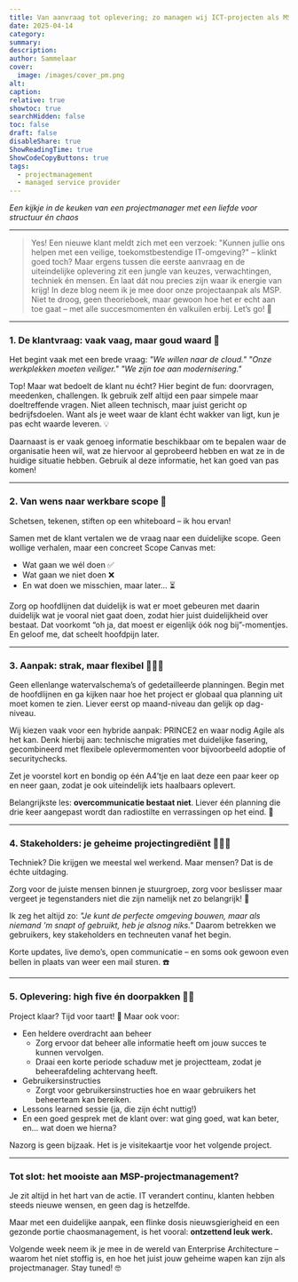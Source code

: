 ```yaml
---
title: Van aanvraag tot oplevering; zo managen wij ICT-projecten als MSP 🚀
date: 2025-04-14
category:
summary:
description: 
author: Sammelaar
cover:
  image: /images/cover_pm.png
alt:
caption:
relative: true
showtoc: true
searchHidden: false
toc: false
draft: false
disableShare: true
ShowReadingTime: true
ShowCodeCopyButtons: true
tags:
  - projectmanagement
  - managed service provider
---
```

*Een kijkje in de keuken van een projectmanager met een liefde voor structuur én chaos*

---
> Yes! Een nieuwe klant meldt zich met een verzoek: "Kunnen jullie ons helpen met een veilige, toekomstbestendige IT-omgeving?" – klinkt goed toch? Maar ergens tussen die eerste aanvraag en de uiteindelijke oplevering zit een jungle van keuzes, verwachtingen, techniek én mensen. En laat dát nou precies zijn waar ik energie van krijg!
In deze blog neem ik je mee door onze projectaanpak als MSP. Niet te droog, geen theorieboek, maar gewoon hoe het er echt aan toe gaat – met alle succesmomenten én valkuilen erbij. Let’s go! 🚀

---
### 1. De klantvraag: vaak vaag, maar goud waard 🥇
Het begint vaak met een brede vraag:
*"We willen naar de cloud."*
*"Onze werkplekken moeten veiliger."*
*"We zijn toe aan modernisering."*

Top! Maar wat bedoelt de klant nu écht? Hier begint de fun: doorvragen, meedenken, challengen. Ik gebruik zelf altijd een paar simpele maar doeltreffende vragen. Niet alleen technisch, maar juist gericht op bedrijfsdoelen. Want als je weet waar de klant écht wakker van ligt, kun je pas echt waarde leveren. 💡

Daarnaast is er vaak genoeg informatie beschikbaar om te bepalen waar de organisatie heen wil, wat ze hiervoor al geprobeerd hebben en wat ze in de huidige situatie hebben. Gebruik al deze informatie, het kan goed van pas komen!

---
### 2. Van wens naar werkbare scope 🔬

Schetsen, tekenen, stiften op een whiteboard – ik hou ervan!

Samen met de klant vertalen we de vraag naar een duidelijke scope. Geen wollige verhalen, maar een concreet Scope Canvas met:
- Wat gaan we wél doen ✅
- Wat gaan we niet doen ❌
- En wat doen we misschien, maar later… ⏳

Zorg op hoofdlijnen dat duidelijk is wat er moet gebeuren met daarin duidelijk wat je vooral niet gaat doen, zodat hier juist duidelijkheid over bestaat. Dat voorkomt “oh ja, dat moest er eigenlijk óók nog bij”-momentjes. En geloof me, dat scheelt hoofdpijn later.

---
### 3. Aanpak: strak, maar flexibel 🤸🏼‍♂️

Geen ellenlange watervalschema’s of gedetailleerde planningen. Begin met de hoofdlijnen en ga kijken naar hoe het project er globaal qua planning uit moet komen te zien. Liever eerst op maand-niveau dan gelijk op dag-niveau.

Wij kiezen vaak voor een hybride aanpak: PRINCE2 en waar nodig Agile als het kan. Denk hierbij aan: technische migraties met duidelijke fasering, gecombineerd met flexibele oplevermomenten voor bijvoorbeeld adoptie of securitychecks.

Zet je voorstel kort en bondig op één A4’tje en laat deze een paar keer op en neer gaan, zodat je ook uiteindelijk iets haalbaars oplevert.

Belangrijkste les: **overcommunicatie bestaat niet**. Liever één planning die drie keer aangepast wordt dan radiostilte en verrassingen op het eind. 📅

---
### 4. Stakeholders: je geheime projectingrediënt 👨🏼‍🍳

Techniek? Die krijgen we meestal wel werkend. Maar mensen? Dat is de échte uitdaging.

Zorg voor de juiste mensen binnen je stuurgroep, zorg voor beslisser maar vergeet je tegenstanders niet die zijn namelijk net zo belangrijk! 📍

Ik zeg het altijd zo: *"Je kunt de perfecte omgeving bouwen, maar als niemand 'm snapt of gebruikt, heb je alsnog niks."* Daarom betrekken we gebruikers, key stakeholders en techneuten vanaf het begin.

Korte updates, live demo’s, open communicatie – en soms ook gewoon even bellen in plaats van weer een mail sturen. ☎️

---
### 5. Oplevering: high five én doorpakken ✋🏼

Project klaar? Tijd voor taart! 🍰 Maar ook voor:
- Een heldere overdracht aan beheer
    - Zorg ervoor dat beheer alle informatie heeft om jouw succes te kunnen vervolgen.
    - Draai een korte periode schaduw met je projectteam, zodat je beheerafdeling achtervang heeft.
- Gebruikersinstructies
    - Zorgt voor gebruikersinstructies hoe en waar gebruikers het beheerteam kan bereiken.
- Lessons learned sessie (ja, die zijn écht nuttig!)
- En een goed gesprek met de klant over: wat ging goed, wat kan beter, en... wat doen we hierna?

Nazorg is geen bijzaak. Het is je visitekaartje voor het volgende project.

---
### Tot slot: het mooiste aan MSP-projectmanagement?

Je zit altijd in het hart van de actie. IT verandert continu, klanten hebben steeds nieuwe wensen, en geen dag is hetzelfde.

Maar met een duidelijke aanpak, een flinke dosis nieuwsgierigheid en een gezonde portie chaosmanagement, is het vooral: **ontzettend leuk werk.**

Volgende week neem ik je mee in de wereld van Enterprise Architecture – waarom het níet stoffig is, en hoe het juist jouw geheime wapen kan zijn als projectmanager. Stay tuned! 🤓